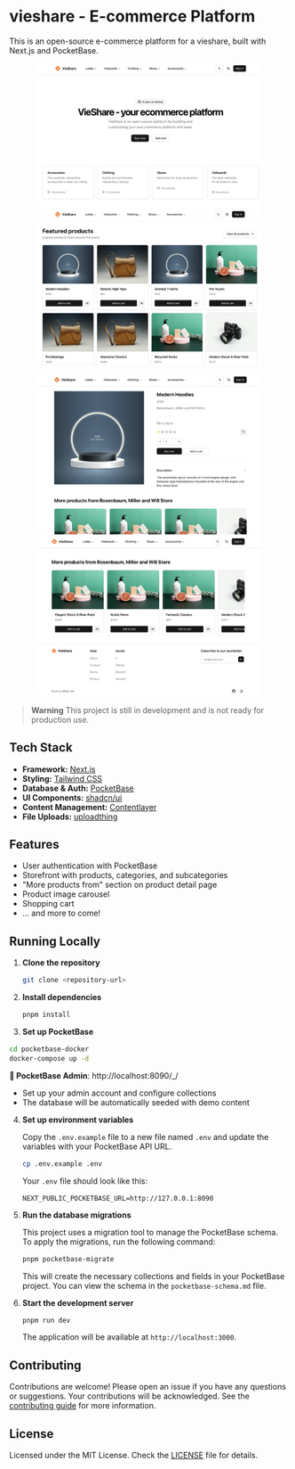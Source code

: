 # vieshare - E-commerce Platform

This is an open-source e-commerce platform for a vieshare, built with Next.js and PocketBase.

<p align="center">
  <img src="./public/images/readme/Screenshot1.png" width="400" alt="VieVlog Dashboard" />
  <img src="./public/images/readme/Screenshot2.png" width="400" alt="VieVlog Content Creation" />
</p>

<p align="center">
  <img src="./public/images/readme/Screenshot3.png" width="400" alt="VieVlog Learning Interface" />
  <img src="./public/images/readme/Screenshot4.png" width="400" alt="VieVlog Mobile View" />
</p>

> **Warning**
> This project is still in development and is not ready for production use.

## Tech Stack

- **Framework:** [Next.js](https://nextjs.org)
- **Styling:** [Tailwind CSS](https://tailwindcss.com)
- **Database & Auth:** [PocketBase](https://pocketbase.io)
- **UI Components:** [shadcn/ui](https://ui.shadcn.com)
- **Content Management:** [Contentlayer](https://www.contentlayer.dev)
- **File Uploads:** [uploadthing](https://uploadthing.com)

## Features

- User authentication with PocketBase
- Storefront with products, categories, and subcategories
- "More products from" section on product detail page
- Product image carousel
- Shopping cart
- ... and more to come!

## Running Locally

1.  **Clone the repository**

    ```bash
    git clone <repository-url>
    ```

2.  **Install dependencies**

    ```bash
    pnpm install
    ```

3.  **Set up PocketBase**

```bash
cd pocketbase-docker
docker-compose up -d
```

**🔗 PocketBase Admin**: http://localhost:8090/_/
- Set up your admin account and configure collections
- The database will be automatically seeded with demo content

4.  **Set up environment variables**

    Copy the `.env.example` file to a new file named `.env` and update the variables with your PocketBase API URL.

    ```bash
    cp .env.example .env
    ```

    Your `.env` file should look like this:

    ```
    NEXT_PUBLIC_POCKETBASE_URL=http://127.0.0.1:8090
    ```

5.  **Run the database migrations**

    This project uses a migration tool to manage the PocketBase schema. To apply the migrations, run the following command:

    ```bash
    pnpm pocketbase-migrate
    ```

    This will create the necessary collections and fields in your PocketBase project. You can view the schema in the `pocketbase-schema.md` file.

6.  **Start the development server**

    ```bash
    pnpm run dev
    ```

    The application will be available at `http://localhost:3000`.

## Contributing

Contributions are welcome! Please open an issue if you have any questions or suggestions. Your contributions will be acknowledged. See the [contributing guide](./CONTRIBUTING.md) for more information.

## License

Licensed under the MIT License. Check the [LICENSE](./LICENSE.md) file for details.